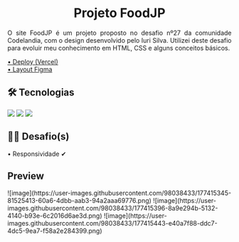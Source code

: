 <h1 align="center">Projeto FoodJP</h1>
<p align="justify">O site FoodJP é um projeto proposto no desafio nº27 da comunidade Codelandia, com o design desenvolvido pelo Iuri Silva. Utilizei deste desafio para evoluir meu conhecimento em HTML, CSS e alguns conceitos básicos.</p>

<a href="https://projeto-foodjp.vercel.app/">• Deploy (Vercel)</a><br/>
<a href="https://www.figma.com/file/zQlKp4h1TN43IE2nbzbOiQ/Desafios---Codel%C3%A2ndia-(Copy)?node-id=107523%3A1216">• Layout Figma</a>

<h2>🛠 Tecnologias</h2>
<img src="https://img.shields.io/badge/HTML5-E34F26?style=for-the-badge&logo=html5&logoColor=white"/>
<img src="https://img.shields.io/badge/CSS3-1572B6?style=for-the-badge&logo=css3&logoColor=white"/>
<img src="https://img.shields.io/badge/JavaScript-F7DF1E?style=for-the-badge&logo=javascript&logoColor=black"/>


<h2>👨‍💻 Desafio(s)</h2>
• Responsividade ✔

<h2>Preview</h2>
![image](https://user-images.githubusercontent.com/98038433/177415345-81525413-60a6-4dbb-aab3-94a2aaa69776.png)
![image](https://user-images.githubusercontent.com/98038433/177415396-8a9e294b-5132-4140-b93e-6c2016d6ae3d.png)
![image](https://user-images.githubusercontent.com/98038433/177415443-e40a7f88-ddc7-4dc5-9ea7-f58a2e284399.png)
